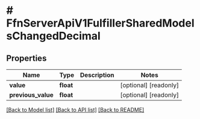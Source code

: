 # # FfnServerApiV1FulfillerSharedModelsChangedDecimal

## Properties

Name | Type | Description | Notes
------------ | ------------- | ------------- | -------------
**value** | **float** |  | [optional] [readonly]
**previous_value** | **float** |  | [optional] [readonly]

[[Back to Model list]](../../README.md#models) [[Back to API list]](../../README.md#endpoints) [[Back to README]](../../README.md)
